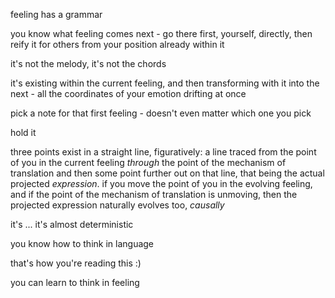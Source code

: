feeling has a grammar

you know what feeling comes next - go there first, yourself, directly, then reify it for others from your position already within it

it's not the melody, it's not the chords

it's existing within the current feeling, and then transforming with it into the next - all the coordinates of your emotion drifting at once

pick a note for that first feeling - doesn't even matter which one you pick

hold it

three points exist in a straight line, figuratively: a line traced from the point of you in the current feeling *through* the point of the mechanism of translation and then some point further out on that line, that being the actual projected *expression*. if you move the point of you in the evolving feeling, and if the point of the mechanism of translation is unmoving, then the projected expression naturally evolves too, *causally*

it's ... it's almost deterministic

you know how to think in language

that's how you're reading this :)

you can learn to think in feeling
